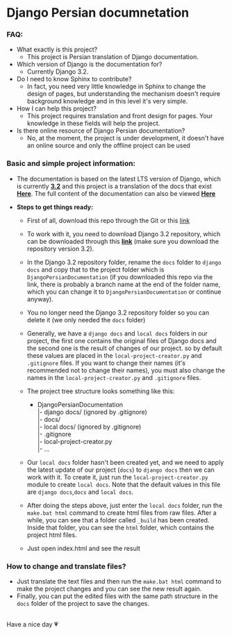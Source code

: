 # Django Persian documnetation

### FAQ:
- What exactly is this project?
  - This project is Persian translation of Django documentation.
- Which version of Django is the documentation for?
  - Currently Django 3.2.
- Do I need to know Sphinx to contribute?
  - In fact, you need very little knowledge in Sphinx to change the design of pages, but understanding the mechanism doesn't require background knowledge and in this level it's very simple.
- How I can help this project?
  - This project requires translation and front design for pages. Your knowledge in these fields will help the project. 
- Is there online resource of Django Persian documentation?
  - No, at the moment, the project is under development, it doesn't have an online source and only the offline project can be used

### Basic and simple project information:
  - The documentation is based on the latest LTS version of Django, which is currently **[3.2](https://github.com/django/django/tree/stable/3.2.x)** and this project is a translation of the docs that exist **[Here](https://docs.djangoproject.com/en/3.2/)**.
The full content of the documentation can also be viewed **[Here](https://docs.djangoproject.com/en/3.2/contents/)**  
  
  - **Steps to get things ready:**  
    * First of all, download this repo through the Git or this [link](https://github.com/amirilf/DjangoPersianDocumentation/archive/refs/heads/main.zip)
    * To work with it, you need to download Django 3.2 repository, which can be downloaded through this **[link](https://github.com/django/django/archive/refs/heads/stable/3.2.x.zip)** (make sure you download the repository version 3.2).
    * In the Django 3.2 repository folder, rename the `docs` folder to `django docs` and copy that to the project folder which is `DjangoPersianDocumentation` (if you downloaded this repo via the link, there is probably a branch name at the end of the folder name, which you can change it to `DjangoPersianDocumentation` or continue anyway).
    * You no longer need the Django 3.2 repository folder so you can delete it (we only needed the `docs` folder)
    * Generally, we have a `django docs` and `local docs` folders in our project, the first one contains the original files of Django docs and the second one is the result of changes of our project. so by default these values are placed in the `local-project-creator.py` and `.gitignore` files. If you want to change their names (it's recommended not to change their names), you must also change the names in the `local-project-creator.py` and `.gitignore` files.
    * The project tree structure looks something like this:
      * DjangoPersianDocumentation  
        |- django docs/ (ignored by .gitignore)  
        |- docs/  
        |- local docs/ (ignored by .gitignore)  
        |- .gitignore  
        |- local-project-creator.py  
        |- ...
    * Our `local docs` folder hasn't been created yet, and we need to apply the latest update of our project (`docs`) to `django docs` then we can work with it. To create it, just run the `local-project-creator.py` module to create `local docs`. Note that the default values in this file are `django docs`,`docs` and `local docs`. 

    * After doing the steps above, just enter the `local docs` folder, run the `make.bat html` command to create html files from raw files. After a while, you can see that a folder called `_build` has been created. Inside that folder, you can see the `html` folder, which contains the project html files.
    * Just open index.html and see the result

### How to change and translate files?
  * Just translate the text files and then run the `make.bat html` command to make the project changes and you can see the new result again.
  * Finally, you can put the edited files with the same path structure in the `docs` folder of the project to save the changes.
  
   
<br>
Have a nice day 💗








